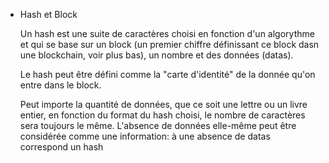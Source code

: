 - Hash et Block
  
  Un hash est une suite de caractères choisi en fonction d'un algorythme
  et qui se base sur un block (un premier chiffre définissant ce block dasn une blockchain, voir plus bas), un nombre et des
  données (datas). 

     Le hash peut être défini comme la "carte d'identité" de la donnée
     qu'on entre dans le block.

   Peut importe la quantité de données, que ce soit une
  lettre ou un livre entier, en fonction du format du hash choisi, 
  le nombre de caractères sera toujours le même. L'absence de données 
  elle-même peut être considérée comme une information: à une absence de datas
  correspond un hash
  
  